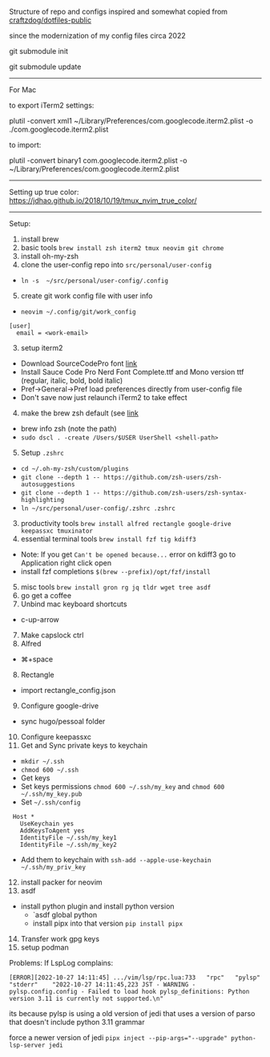 Structure of repo and configs inspired and somewhat copied from [craftzdog/dotfiles-public](https://github.com/craftzdog/dotfiles-public/)

since the modernization of my config files circa 2022

git submodule init

git submodule update

----
For Mac


to export iTerm2 settings:

plutil -convert xml1 ~/Library/Preferences/com.googlecode.iterm2.plist -o ./com.googlecode.iterm2.plist


to import:

plutil -convert binary1 com.googlecode.iterm2.plist -o ~/Library/Preferences/com.googlecode.iterm2.plist


----

Setting up true color: https://jdhao.github.io/2018/10/19/tmux_nvim_true_color/

----

Setup:

1. install brew
2. basic tools `brew install zsh iterm2 tmux neovim git chrome`
3. install oh-my-zsh
4. clone the user-config repo into `src/personal/user-config`
  - `ln -s  ~/src/personal/user-config/.config`
5. create git work config file with user info
  - `neovim ~/.config/git/work_config`
```
[user]
  email = <work-email>
```
3. setup iterm2
  - Download SourceCodePro font [link](https://www.nerdfonts.com/font-downloads)
  - Install Sauce Code Pro Nerd Font Complete.ttf and Mono version ttf (regular, italic, bold, bold italic)
  - Pref->General->Pref load preferences directly from user-config file
  - Don't save now just relaunch iTerm2 to take effect
4. make the brew zsh default (see [link](https://rick.cogley.info/post/use-homebrew-zsh-instead-of-the-osx-default/)
  - brew info zsh (note the path)
  - `sudo dscl . -create /Users/$USER UserShell <shell-path>`
5. Setup `.zshrc`
  - `cd ~/.oh-my-zsh/custom/plugins`
  - `git clone --depth 1 -- https://github.com/zsh-users/zsh-autosuggestions`
  - `git clone --depth 1 -- https://github.com/zsh-users/zsh-syntax-highlighting`
  - `ln ~/src/personal/user-config/.zshrc .zshrc`
3. productivity tools `brew install alfred rectangle google-drive keepassxc tmuxinator`
4. essential terminal tools `brew install fzf tig kdiff3`
  - Note: If you get `Can't be opened because...` error on kdiff3 go to Application right click open
  - install fzf completions `$(brew --prefix)/opt/fzf/install`
5. misc tools `brew install gron rg jq tldr wget tree asdf`
6. go get a coffee
7. Unbind mac keyboard shortcuts
  - c-up-arrow
7. Make capslock ctrl
7. Alfred
  - ⌘+space
8. Rectangle
  - import rectangle_config.json
9. Configure google-drive
  - sync hugo/pessoal folder
10. Configure keepassxc
11. Get and Sync private keys to keychain
  - `mkdir ~/.ssh`
  - `chmod 600 ~/.ssh`
  - Get keys
  - Set keys permissions `chmod 600 ~/.ssh/my_key` and `chmod 600 ~/.ssh/my_key.pub`
  - Set `~/.ssh/config`
```
 Host *
   UseKeychain yes
   AddKeysToAgent yes
   IdentityFile ~/.ssh/my_key1
   IdentityFile ~/.ssh/my_key2
```
  - Add them to keychain with `ssh-add --apple-use-keychain ~/.ssh/my_priv_key`
12. install packer for neovim
13. asdf
  - install python plugin and install python version
	- `asdf global python <version>
	- install pipx into that version `pip install pipx`
14. Transfer work gpg keys
15. setup podman


Problems:
If LspLog complains:

`[ERROR][2022-10-27 14:11:45] .../vim/lsp/rpc.lua:733	"rpc"	"pylsp"	"stderr"	"2022-10-27 14:11:45,223 JST - WARNING - pylsp.config.config - Failed to load hook pylsp_definitions: Python version 3.11 is currently not supported.\n"`

its because pylsp is using a old version of jedi that uses a version of parso
that doesn't include python 3.11 grammar

force a newer version of jedi
`pipx inject --pip-args="--upgrade" python-lsp-server jedi`
